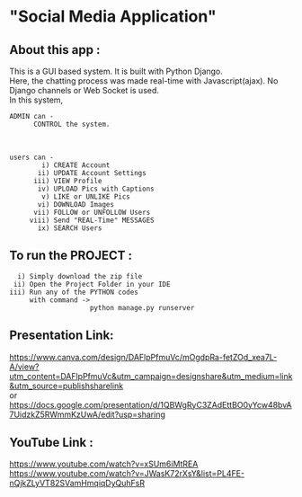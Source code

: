 # "Social Media Application"


## About this app :
   This is a GUI based system. It is built with Python Django.</br>
   Here, the chatting process was made real-time with Javascript(ajax).
   No Django channels or Web Socket is used.
   </br> In this system,
</br>

    ADMIN can -
          CONTROL the system.
</br>

    users can -
            i) CREATE Account
           ii) UPDATE Account Settings
          iii) VIEW Profile
           iv) UPLOAD Pics with Captions
            v) LIKE or UNLIKE Pics
           vi) DOWNLOAD Images
          vii) FOLLOW or UNFOLLOW Users
         viii) Send "REAL-Time" MESSAGES
           ix) SEARCH Users


## To run the PROJECT :

      i) Simply download the zip file
     ii) Open the Project Folder in your IDE
    iii) Run any of the PYTHON codes
         with command -> 
                        python manage.py runserver





## Presentation Link:
https://www.canva.com/design/DAFlpPfmuVc/mOgdpRa-fetZOd_xea7L-A/view?utm_content=DAFlpPfmuVc&utm_campaign=designshare&utm_medium=link&utm_source=publishsharelink </br>
or </br>
https://docs.google.com/presentation/d/1QBWgRyC3ZAdEttBO0yYcw48bvA7UidzkZ5RWmmKzUwA/edit?usp=sharing

## YouTube Link :
https://www.youtube.com/watch?v=xSUm6iMtREA </br>
https://www.youtube.com/watch?v=JWasK72rXsY&list=PL4FE-nQjkZLyVT82SVamHmqiqDyQuhFsR

